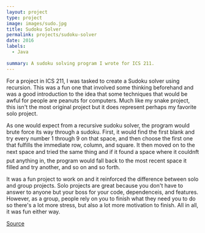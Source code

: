 ```yaml
---
layout: project
type: project
image: images/sudo.jpg
title: Sudoku Solver
permalink: projects/sudoku-solver
date: 2016
labels:
  - Java
  
summary: A sudoku solving program I wrote for ICS 211.
---
```


For a project in ICS 211, I was tasked to create a Sudoku solver using recursion. This was a fun one that involved some thinking beforehand and was a good introduction to the idea that some techniques that would be awful for people are peanuts for computers. Much like my snake project, this isn't the most original project but it does represent perhaps my favorite solo project. 

As one would expect from a recursive sudoku solver, the program would brute force its way through a sudoku. First, it would find the first blank and try every number 1 through 9 on that space, and then choose the first one that fulfills the immediate row, column, and square. It then moved on to the next space and tried the same thing and if it found a space where it couldnft put anything in, the program would fall back to the most recent space it filled and try another, and so on and so forth. 

It was a fun project to work on and it reinforced the difference between solo and group projects. Solo projects are great because you don't have to answer to anyone but your boss for your code, dependenceis, and features. However, as a group, people rely on you to finish what they need you to do so there's a lot more stress, but also a lot more motivation to finish. All in all, it was fun either way.

[Source](https://github.com/jeremy-felipe/sudokusolver/blob/master/SudokuSolver.java)
